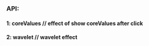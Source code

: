 ### API:
#### 1: coreValues // effect of show coreValues after click
#### 2: wavelet // wavelet effect
